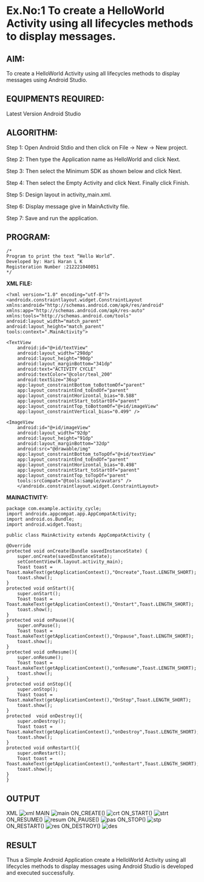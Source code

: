# Ex.No:1 To create a HelloWorld Activity using all lifecycles methods to display messages.


## AIM:

To create a HelloWorld Activity using all lifecycles methods to display messages using Android Studio.

## EQUIPMENTS REQUIRED:

Latest Version Android Studio

## ALGORITHM:

Step 1: Open Android Stdio and then click on File -> New -> New project.

Step 2: Then type the Application name as HelloWorld and click Next. 

Step 3: Then select the Minimum SDK as shown below and click Next.

Step 4: Then select the Empty Activity and click Next. Finally click Finish.

Step 5: Design layout in activity_main.xml.

Step 6: Display message give in MainActivity file.

Step 7: Save and run the application.

## PROGRAM:
```
/*
Program to print the text “Hello World”.
Developed by: Hari Haran L K
Registeration Number :212221040051
*/
```
**XML FILE:**
    
    
    <?xml version="1.0" encoding="utf-8"?>
    <androidx.constraintlayout.widget.ConstraintLayout xmlns:android="http://schemas.android.com/apk/res/android"
    xmlns:app="http://schemas.android.com/apk/res-auto"
    xmlns:tools="http://schemas.android.com/tools"
    android:layout_width="match_parent"
    android:layout_height="match_parent"
    tools:context=".MainActivity">

    <TextView
        android:id="@+id/textView"
        android:layout_width="298dp"
        android:layout_height="90dp"
        android:layout_marginBottom="341dp"
        android:text="ACTIVITY CYCLE"
        android:textColor="@color/teal_200"
        android:textSize="36sp"
        app:layout_constraintBottom_toBottomOf="parent"
        app:layout_constraintEnd_toEndOf="parent"
        app:layout_constraintHorizontal_bias="0.588"
        app:layout_constraintStart_toStartOf="parent"
        app:layout_constraintTop_toBottomOf="@+id/imageView"
        app:layout_constraintVertical_bias="0.499" />

    <ImageView
        android:id="@+id/imageView"
        android:layout_width="92dp"
        android:layout_height="91dp"
        android:layout_marginBottom="32dp"
        android:src="@drawable/img"
        app:layout_constraintBottom_toTopOf="@+id/textView"
        app:layout_constraintEnd_toEndOf="parent"
        app:layout_constraintHorizontal_bias="0.498"
        app:layout_constraintStart_toStartOf="parent"
        app:layout_constraintTop_toTopOf="parent"
        tools:srcCompat="@tools:sample/avatars" />
        </androidx.constraintlayout.widget.ConstraintLayout>
        
**MAINACTIVITY:**
    
    package com.example.activity_cycle;
    import androidx.appcompat.app.AppCompatActivity;
    import android.os.Bundle;
    import android.widget.Toast;

    public class MainActivity extends AppCompatActivity {

    @Override
    protected void onCreate(Bundle savedInstanceState) {
        super.onCreate(savedInstanceState);
        setContentView(R.layout.activity_main);
        Toast toast = Toast.makeText(getApplicationContext(),"Oncreate",Toast.LENGTH_SHORT);
        toast.show();
    }
    protected void onStart(){
        super.onStart();
        Toast toast = Toast.makeText(getApplicationContext(),"Onstart",Toast.LENGTH_SHORT);
        toast.show();
    }
    protected void onPause(){
        super.onPause();
        Toast toast = Toast.makeText(getApplicationContext(),"Onpause",Toast.LENGTH_SHORT);
        toast.show();
    }
    protected void onResume(){
        super.onResume();
        Toast toast = Toast.makeText(getApplicationContext(),"onResume",Toast.LENGTH_SHORT);
        toast.show();
    }
    protected void onStop(){
        super.onStop();
        Toast toast = Toast.makeText(getApplicationContext(),"OnStop",Toast.LENGTH_SHORT);
        toast.show();
    }
    protected  void onDestroy(){
        super.onDestroy();
        Toast toast = Toast.makeText(getApplicationContext(),"onDestroy",Toast.LENGTH_SHORT);
        toast.show();
    }
    protected void onRestart(){
        super.onRestart();
        Toast toast = Toast.makeText(getApplicationContext(),"onRestart",Toast.LENGTH_SHORT);
        toast.show();
    }
    }


## OUTPUT
   XML
   ![xml](https://github.com/HariHaranLK/Mobile-Application-Development/assets/132996089/36e4861c-28d7-4c8f-8c31-204ec0fafcff)
   MAIN
   ![main](https://github.com/HariHaranLK/Mobile-Application-Development/assets/132996089/b9e2d4ff-3693-4756-9bb7-733f792d1326)
   ON_CREATE()
   ![crt](https://github.com/HariHaranLK/Mobile-Application-Development/assets/132996089/8d10797d-085e-4f19-af60-3b301593e0f7)
   ON_START()
   ![strt](https://github.com/HariHaranLK/Mobile-Application-Development/assets/132996089/808f60d1-3452-45ee-9218-76498727409e)
   ON_RESUME()
   ![resum](https://github.com/HariHaranLK/Mobile-Application-Development/assets/132996089/5d122070-2879-4980-8fb5-7de97c5b65ff)
   ON_PAUSE()
   ![pas](https://github.com/HariHaranLK/Mobile-Application-Development/assets/132996089/de9d30b5-1169-46db-b579-d41164280a0f)
   ON_STOP()
   ![stp](https://github.com/HariHaranLK/Mobile-Application-Development/assets/132996089/a92a6341-24e3-4d5c-bb13-b0ddff7a83a7)
   ON_RESTART()
   ![res](https://github.com/HariHaranLK/Mobile-Application-Development/assets/132996089/89b41d12-373f-4bca-abdf-4131c97d2726)
   ON_DESTROY()
   ![des](https://github.com/HariHaranLK/Mobile-Application-Development/assets/132996089/d2ab9043-e633-4992-b72e-f8f604910043)


## RESULT
Thus a Simple Android Application create a HelloWorld Activity using all lifecycles methods to display messages using Android Studio is developed and executed successfully.
